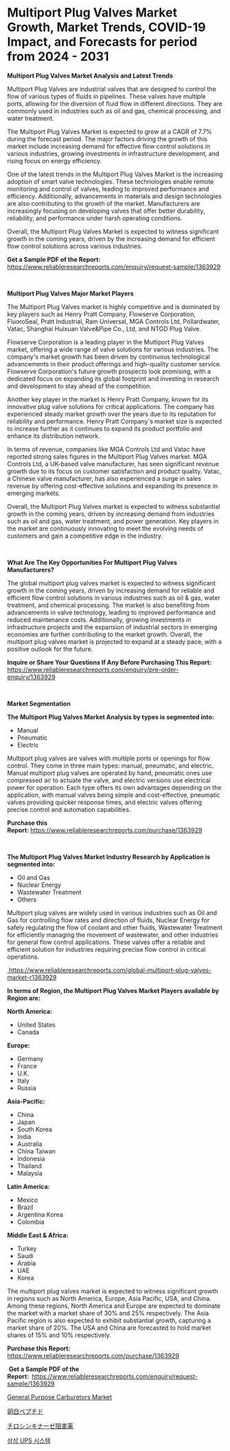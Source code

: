 <p><h1>Multiport Plug Valves Market Growth, Market Trends, COVID-19 Impact, and Forecasts for period from 2024 - 2031</h1></p><p><strong>Multiport Plug Valves Market Analysis and Latest Trends</strong></p>
<p><p>Multiport Plug Valves are industrial valves that are designed to control the flow of various types of fluids in pipelines. These valves have multiple ports, allowing for the diversion of fluid flow in different directions. They are commonly used in industries such as oil and gas, chemical processing, and water treatment.</p><p>The Multiport Plug Valves Market is expected to grow at a CAGR of 7.7% during the forecast period. The major factors driving the growth of this market include increasing demand for effective flow control solutions in various industries, growing investments in infrastructure development, and rising focus on energy efficiency.</p><p>One of the latest trends in the Multiport Plug Valves Market is the increasing adoption of smart valve technologies. These technologies enable remote monitoring and control of valves, leading to improved performance and efficiency. Additionally, advancements in materials and design technologies are also contributing to the growth of the market. Manufacturers are increasingly focusing on developing valves that offer better durability, reliability, and performance under harsh operating conditions.</p><p>Overall, the Multiport Plug Valves Market is expected to witness significant growth in the coming years, driven by the increasing demand for efficient flow control solutions across various industries.</p></p>
<p><strong>Get a Sample PDF of the Report:&nbsp;</strong> <a href="https://www.reliableresearchreports.com/enquiry/request-sample/1363929">https://www.reliableresearchreports.com/enquiry/request-sample/1363929</a></p>
<p>&nbsp;</p>
<p><strong>Multiport Plug Valves Major Market Players</strong></p>
<p><p>The Multiport Plug Valves market is highly competitive and is dominated by key players such as Henry Pratt Company, Flowserve Corporation, FluoroSeal, Pratt Industrial, Ram Universal, MGA Controls Ltd, Pollardwater, Vatac, Shanghai Huixuan Valve&Pipe Co., Ltd, and NTGD Plug Valve.</p><p>Flowserve Corporation is a leading player in the Multiport Plug Valves market, offering a wide range of valve solutions for various industries. The company's market growth has been driven by continuous technological advancements in their product offerings and high-quality customer service. Flowserve Corporation's future growth prospects look promising, with a dedicated focus on expanding its global footprint and investing in research and development to stay ahead of the competition.</p><p>Another key player in the market is Henry Pratt Company, known for its innovative plug valve solutions for critical applications. The company has experienced steady market growth over the years due to its reputation for reliability and performance. Henry Pratt Company's market size is expected to increase further as it continues to expand its product portfolio and enhance its distribution network.</p><p>In terms of revenue, companies like MGA Controls Ltd and Vatac have reported strong sales figures in the Multiport Plug Valves market. MGA Controls Ltd, a UK-based valve manufacturer, has seen significant revenue growth due to its focus on customer satisfaction and product quality. Vatac, a Chinese valve manufacturer, has also experienced a surge in sales revenue by offering cost-effective solutions and expanding its presence in emerging markets.</p><p>Overall, the Multiport Plug Valves market is expected to witness substantial growth in the coming years, driven by increasing demand from industries such as oil and gas, water treatment, and power generation. Key players in the market are continuously innovating to meet the evolving needs of customers and gain a competitive edge in the industry.</p></p>
<p>&nbsp;</p>
<p><strong>What Are The Key Opportunities For Multiport Plug Valves Manufacturers?</strong></p>
<p><p>The global multiport plug valves market is expected to witness significant growth in the coming years, driven by increasing demand for reliable and efficient flow control solutions in various industries such as oil & gas, water treatment, and chemical processing. The market is also benefiting from advancements in valve technology, leading to improved performance and reduced maintenance costs. Additionally, growing investments in infrastructure projects and the expansion of industrial sectors in emerging economies are further contributing to the market growth. Overall, the multiport plug valves market is projected to expand at a steady pace, with a positive outlook for the future.</p></p>
<p><strong>Inquire or Share Your Questions If Any Before Purchasing This Report:</strong> <a href="https://www.reliableresearchreports.com/enquiry/pre-order-enquiry/1363929">https://www.reliableresearchreports.com/enquiry/pre-order-enquiry/1363929</a></p>
<p>&nbsp;</p>
<p><strong>Market Segmentation</strong></p>
<p><strong>The Multiport Plug Valves Market Analysis by types is segmented into:</strong></p>
<p><ul><li>Manual</li><li>Pneumatic</li><li>Electric</li></ul></p>
<p><p>Multiport plug valves are valves with multiple ports or openings for flow control. They come in three main types: manual, pneumatic, and electric. Manual multiport plug valves are operated by hand, pneumatic ones use compressed air to actuate the valve, and electric versions use electrical power for operation. Each type offers its own advantages depending on the application, with manual valves being simple and cost-effective, pneumatic valves providing quicker response times, and electric valves offering precise control and automation capabilities.</p></p>
<p><strong>Purchase this Report:&nbsp;</strong><a href="https://www.reliableresearchreports.com/purchase/1363929">https://www.reliableresearchreports.com/purchase/1363929</a></p>
<p>&nbsp;</p>
<p><strong>The Multiport Plug Valves Market Industry Research by Application is segmented into:</strong></p>
<p><ul><li>Oil and Gas</li><li>Nuclear Energy</li><li>Wastewater Treatment</li><li>Others</li></ul></p>
<p><p>Multiport plug valves are widely used in various industries such as Oil and Gas for controlling flow rates and direction of fluids, Nuclear Energy for safely regulating the flow of coolant and other fluids, Wastewater Treatment for efficiently managing the movement of wastewater, and other industries for general flow control applications. These valves offer a reliable and efficient solution for industries requiring precise flow control in critical operations.</p></p>
<p><a href="https://www.reliableresearchreports.com/global-multiport-plug-valves-market-r1363929">&nbsp;https://www.reliableresearchreports.com/global-multiport-plug-valves-market-r1363929</a></p>
<p><strong>In terms of Region, the Multiport Plug Valves Market Players available by Region are:</strong></p>
<p>
    <p> <strong> North America: </strong>
        <ul>
            <li>United States</li>
            <li>Canada</li>
        </ul>
        </p> 
    <p> <strong> Europe: </strong>
        <ul>
            <li>Germany</li>
            <li>France</li>
            <li>U.K.</li>
            <li>Italy</li>
            <li>Russia</li>
        </ul>
        </p> 
    <p> <strong> Asia-Pacific: </strong>
        <ul>
            <li>China</li>
            <li>Japan</li>
            <li>South Korea</li>
            <li>India</li>
            <li>Australia</li>
            <li>China Taiwan</li>
            <li>Indonesia</li>
            <li>Thailand</li>
            <li>Malaysia</li>
        </ul>
        </p> 
    <p> <strong> Latin America: </strong>
        <ul>
            <li>Mexico</li>
            <li>Brazil</li>
            <li>Argentina Korea</li>
            <li>Colombia</li>
        </ul>
        </p> 
    <p> <strong> Middle East & Africa: </strong>
        <ul>
            <li>Turkey</li>
            <li>Saudi</li>
            <li>Arabia</li>
            <li>UAE</li>
            <li>Korea</li>
        </ul>
    </p>
    </p>
<p><p>The multiport plug valves market is expected to witness significant growth in regions such as North America, Europe, Asia Pacific, USA, and China. Among these regions, North America and Europe are expected to dominate the market with a market share of 30% and 25% respectively. The Asia Pacific region is also expected to exhibit substantial growth, capturing a market share of 20%. The USA and China are forecasted to hold market shares of 15% and 10% respectively.</p></p>
<p><strong>Purchase this Report: </strong><a href="https://www.reliableresearchreports.com/purchase/1363929">https://www.reliableresearchreports.com/purchase/1363929</a></p>
<p>&nbsp;<strong>Get a Sample PDF of the Report:&nbsp;&nbsp;</strong><a href="https://www.reliableresearchreports.com/enquiry/request-sample/1363929">https://www.reliableresearchreports.com/enquiry/request-sample/1363929</a></p>
<p><strong></strong></p>
<p><p><a href="https://medium.com/@brisistensen57567/general-purpose-carburetors-market-size-reveals-the-best-marketing-channels-in-global-industry-b0691564f592">General Purpose Carburetors Market</a></p><p><a href="https://medium.com/@jerrycurtis23/%E5%8D%B5%E7%99%BD%E3%83%9A%E3%83%97%E3%83%81%E3%83%89%E5%B8%82%E5%A0%B4%E3%81%AF-%E5%B8%82%E5%A0%B4%E3%82%B7%E3%82%A7%E3%82%A2-%E3%82%B5%E3%82%A4%E3%82%BA-2031%E5%B9%B4%E3%81%BE%E3%81%A7%E3%81%AE%E4%BA%88%E6%B8%AC%E3%81%AB%E7%84%A6%E7%82%B9%E3%82%92%E5%BD%93%E3%81%A6%E3%81%A6%E3%81%84%E3%81%BE%E3%81%99-a13df924883f">卵白ペプチド</a></p><p><a href="https://medium.com/@reyeshowell66/%E3%83%81%E3%83%AD%E3%82%B7%E3%83%B3%E3%82%AD%E3%83%8A%E3%83%BC%E3%82%BC%E9%98%BB%E5%AE%B3%E5%89%A4%E5%B8%82%E5%A0%B4-2031%E5%B9%B4%E3%81%BE%E3%81%A7%E3%81%AE%E3%83%88%E3%83%AC%E3%83%B3%E3%83%89-%E4%BA%88%E6%B8%AC-%E7%AB%B6%E4%BA%89%E5%88%86%E6%9E%90-abd9d9291fb8">チロシンキナーゼ阻害薬</a></p><p><a href="https://medium.com/@autumnberge/%EC%82%BC%EC%83%81-ups-%EC%8B%9C%EC%8A%A4%ED%85%9C-%EC%8B%9C%EC%9E%A5-2031%EB%85%84%EA%B9%8C%EC%A7%80-%EC%B6%94%EC%9D%B4-%EC%98%88%EC%B8%A1-%EB%B0%8F-%EA%B2%BD%EC%9F%81-%EB%B6%84%EC%84%9D-f5fe7aaee696">삼상 UPS 시스템</a></p></p>
